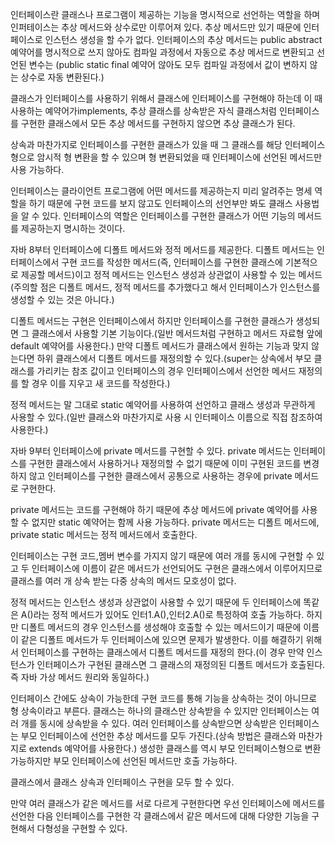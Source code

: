 인터페이스란 클래스나 프로그램이 제공하는 기능을 명시적으로 선언하는 역할을 하며 인퍼테이스는 추상 메서드와 상수로만 이루어져 있다. 추상 메서드만 있기 때문에 인터페이스로 인스턴스 생성을 할 수가 없다. 인터페이스의 추상 메서드는 public abstract 예약어를 명시적으로 쓰지 않아도 컴파일 과정에서 자동으로 추상 메서드로 변환되고 선언된 변수는 (public static final 예약어 않아도 모두 컴파일 과정에서 값이 변하지 않는 상수로 자동 변환된다.)

클래스가 인터페이스를 사용하기 위해서 클래스에 인터페이스를 구현해야 하는데 이 때 사용하는 예약어가implements, 추상 클래스를 상속받은 자식 클래스처럼 인터페이스를 구현한 클래스에서 모든 추상 메서드를 구현하지 않으면 추상 클래스가 된다.

상속과 마찬가지로 인터페이스를 구현한 클래스가 있을 때 그 클래스를 해당 인터페이스형으로 암시적 형 변환을 할 수 있으며 형 변환되었을 때 인터페이스에 선언된 메서드만 사용 가능하다.

인터페이스는 클라이언트 프로그램에 어떤 메서드를 제공하는지 미리 알려주는 명세 역할을 하기 때문에 구현 코드를 보지 않고도 인터페이스의 선언부만 봐도 클래스 사용법을 알 수 있다. 인터페이스의 역할은 인터페이스를 구현한 클래스가 어떤 기능의 메서드를 제공하는지 명시하는 것이다.

자바 8부터 인터페이스에 디폴트 메서드와 정적 메서드를 제공한다. 디폴트 메서드는 인터페이스에서 구현 코드를 작성한 메서드(즉, 인터페이스를 구현한 클래스에 기본적으로 제공할 메서드)이고 정적 메서드는 인스턴스 생성과 상관없이 사용할 수 있는 메서드(주의할 점은 디폴트 메서드, 정적 메서드를 추가했다고 해서 인터페이스가 인스턴스를 생성할 수 있는 것은 아니다.)

디폴트 메서드는 구현은 인터페이스에서 하지만 인터페이스를 구현한 클래스가 생성되면 그 클래스에서 사용할 기본 기능이다.(일반 메서드처럼 구현하고 메서드 자료형 앞에 default 예약어를 사용한다.) 만약 디폴트 메서드가 클래스에서 원하는 기능과 맞지 않는다면 하위 클래스에서 디폴트 메서드를 재정의할 수 있다.(super는 상속에서 부모 클래스를 가리키는 참조 값이고 인터페이스의 경우 인터페이스에서 선언한 메서드 재정의를 할 경우 이를 지우고 새 코드를 작성한다.)

정적 메서드는 말 그대로 static 예약어를 사용하여 선언하고 클래스 생성과 무관하게 사용할 수 있다.(일반 클래스와 마찬가지로 사용 시 인터페이스 이름으로 직접 참조하여 사용한다.)

자바 9부터 인터페이스에 private 메서드를 구현할 수 있다. private 메서드는 인터페이스를 구현한 클래스에서 사용하거나 재정의할 수 없기 때문에 이미 구현된 코드를 변경하지 않고 인터페이스를 구현한 클래스에서 공통으로 사용하는 경우에 private 메서드로 구현한다.

private 메서드는 코드를 구현해야 하기 때문에 추상 메서드에 private 예약어를 사용할 수 없지만 static 예약어는 함께 사용 가능하다. private 메서드는 디폴트 메서드에, private static 메서드는 정적 메서드에서 호출한다.

인터페이스는 구현 코드,멤버 변수를 가지지 않기 때문에 여러 개를 동시에 구현할 수 있고 두 인터페이스에 이름이 같은 메서드가 선언되어도 구현은 클래스에서 이루어지므로 클래스를 여러 개 상속 받는 다중 상속의 메서드 모호성이 없다.

정적 메서드는 인스턴스 생성과 상관없이 사용할 수 있기 때문에 두 인터페이스에 똑같은 A()라는 정적 메서드가 있어도 인터1.A(),인터2.A()로 특정하여 호출 가능하다. 하지만 디폴트 메서드의 경우 인스턴스를 생성해야 호출할 수 있는 메서드이기 때문에 이름이 같은 디폴트 메서드가 두 인터페이스에 있으면 문제가 발생한다. 이를 해결하기 위해서 인터페이스를 구현하는 클래스에서 디폴트 메서드를 재정의 한다.(이 경우 만약 인스턴스가 인터페이스가 구현된 클래스면 그 클래스의 재정의된 디폴트 메서드가 호출된다. 즉 자바 가상 메서드 원리와 동일하다.)

인터페이스 간에도 상속이 가능한데 구현 코드를 통해 기능을 상속하는 것이 아니므로 형 상속이라고 부른다. 클래스는 하나의 클래스만 상속받을 수 있지만 인터페이스는 여러 개를 동시에 상속받을 수 있다. 여러 인터페이스를 상속받으면 상속받은 인터페이스는 부모 인터페이스에 선언한 추상 메서드를 모두 가진다.(상속 방법은 클래스와 마찬가지로 extends 예약어를 사용한다.) 생성한 클래스를 역시 부모 인터페이스형으로 변환 가능하지만 부모 인터페이스에 선언된 메서드만 호출 가능하다.

클래스에서 클래스 상속과 인터페이스 구현을 모두 할 수 있다. 

만약 여러 클래스가 같은 메서드를 서로 다르게 구현한다면 우선 인터페이스에 메서드를 선언한 다음 인터페이스를 구현한 각 클래스에서 같은 메서드에 대해 다양한 기능을 구현해서 다형성을 구현할 수 있다.
